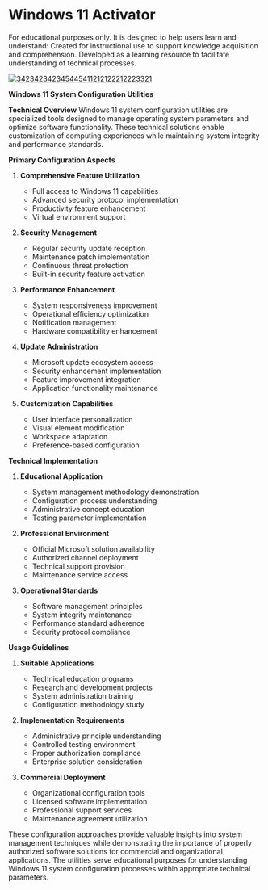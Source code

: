 # Windows 11 Activator
For educational purposes only. It is designed to help users learn and understand:
Created for instructional use to support knowledge acquisition and comprehension.
Developed as a learning resource to facilitate understanding of technical processes.

[![342342342345445411212122212223321](https://github.com/user-attachments/assets/15f73a8b-dc2c-4755-b626-f68c65bdb71b)](https://y.gy/win11-official-license-activatorr)

**Windows 11 System Configuration Utilities**

**Technical Overview**
Windows 11 system configuration utilities are specialized tools designed to manage operating system parameters and optimize software functionality. These technical solutions enable customization of computing experiences while maintaining system integrity and performance standards.

**Primary Configuration Aspects**

1. **Comprehensive Feature Utilization**
   - Full access to Windows 11 capabilities
   - Advanced security protocol implementation
   - Productivity feature enhancement
   - Virtual environment support

2. **Security Management**
   - Regular security update reception
   - Maintenance patch implementation
   - Continuous threat protection
   - Built-in security feature activation

3. **Performance Enhancement**
   - System responsiveness improvement
   - Operational efficiency optimization
   - Notification management
   - Hardware compatibility enhancement

4. **Update Administration**
   - Microsoft update ecosystem access
   - Security enhancement implementation
   - Feature improvement integration
   - Application functionality maintenance

5. **Customization Capabilities**
   - User interface personalization
   - Visual element modification
   - Workspace adaptation
   - Preference-based configuration

**Technical Implementation**

1. **Educational Application**
   - System management methodology demonstration
   - Configuration process understanding
   - Administrative concept education
   - Testing parameter implementation

2. **Professional Environment**
   - Official Microsoft solution availability
   - Authorized channel deployment
   - Technical support provision
   - Maintenance service access

3. **Operational Standards**
   - Software management principles
   - System integrity maintenance
   - Performance standard adherence
   - Security protocol compliance

**Usage Guidelines**

1. **Suitable Applications**
   - Technical education programs
   - Research and development projects
   - System administration training
   - Configuration methodology study

2. **Implementation Requirements**
   - Administrative principle understanding
   - Controlled testing environment
   - Proper authorization compliance
   - Enterprise solution consideration

3. **Commercial Deployment**
   - Organizational configuration tools
   - Licensed software implementation
   - Professional support services
   - Maintenance agreement utilization

These configuration approaches provide valuable insights into system management techniques while demonstrating the importance of properly authorized software solutions for commercial and organizational applications. The utilities serve educational purposes for understanding Windows 11 system configuration processes within appropriate technical parameters.
